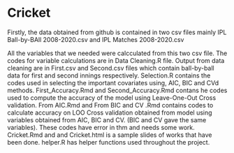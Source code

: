 # Cricket

 Firstly, the data obtained from github is contained in two csv files mainly IPL Ball-by-BAll 2008-2020.csv and IPL Matches 2008-2020.csv

 All the variables that we needed were calcculated from this two csv file.
 The codes for variable calculations are in Data Cleaning.R file.
 Output from data cleaning are in First.csv and Second.csv files which contain ball-by-ball data for first and second innings respectively.
 Selection.R contains the codes used in selecting the important covariates using, AIC, BIC and CVd methods.
 First_Accuracy.Rmd and Second_Accuracy.Rmd contans he codes used to compute the accuracy of the model using Leave-One-Out Cross validation.
 From AIC.Rmd and From BIC and CV .Rmd contains codes to calculate accuracy on LOO Cross validation obtained from model using variables obtained 
from AIC, BIC and CV. (BIC and CV gave the same variables). These codes have error in thm and needs some work.
Cricket.Rmd and and Cricket.html is a sample slides of works that have been done.
helper.R has helper functions used throughout the project.


